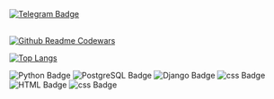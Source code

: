 <div id="badges">
  <a href="https://t.me/swcasimiro">
    <img src="https://img.shields.io/badge/Telegram-blue?style=for-the-badge&logo=telegram&logoColor=white" alt="Telegram Badge"/>
  </a>
</div>

<br>

[![Github Readme Codewars](https://codewars-stats-ignacio-cuadra.vercel.app/?username=1casimiro1)](https://github.com/ignacio-cuadra/github-readme-codewars)


[![Top Langs](https://github-readme-stats.vercel.app/api/top-langs/?username=swcasimiro&layout=compact)](https://github.com/swcasimiro/github-readme-stats)



<div id="badges">
  <a>
    <img src="https://img.shields.io/badge/python-black?style=for-the-badge&logo=python&logoColor=white" alt="Python Badge"/>
  </a>
    <a>
    <img src="https://img.shields.io/badge/postgresql-blue?style=for-the-badge&logo=postgresql&logoColor=white" alt="PostgreSQL Badge"/>
  </a>
    <a>
    <img src="https://img.shields.io/badge/django-basil?style=for-the-badge&logo=django&logoColor=white" alt="Django Badge"/>
  </a>
  <a>
    <img src="https://img.shields.io/badge/docker-blue?style=for-the-badge&logo=docker&logoColor=white" alt="css Badge"/>
  </a>
      <a>
    <img src="https://img.shields.io/badge/HTML-red?style=for-the-badge&logo=HTML&logoColor=white" alt="HTML Badge"/>
  </a>
      <a>
    <img src="https://img.shields.io/badge/css-blue?style=for-the-badge&logo=CSS&logoColor=white" alt="css Badge"/>
  </a>
</div>

<!--
**swcasimiro/swcasimiro** is a ✨ _special_ ✨ repository because its `README.md` (this file) appears on your GitHub profile.

Here are some ideas to get you started:

- 🔭 I’m currently working on ...
- 🌱 I’m currently learning ...
- 👯 I’m looking to collaborate on ...
- 🤔 I’m looking for help with ...
- 💬 Ask me about ...
- 📫 How to reach me: ...
- 😄 Pronouns: ...
- ⚡ Fun fact: ...
-->
